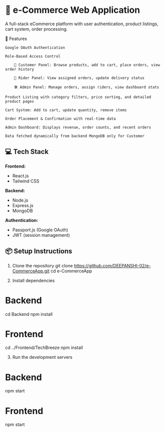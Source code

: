 # 🛒 e-Commerce Web Application

A full-stack eCommerce platform with user authentication, product listings, cart system, order processing.

🚀 Features

    Google OAuth Authentication

    Role-Based Access Control

        👤 Customer Panel: Browse products, add to cart, place orders, view order history

        🛵 Rider Panel: View assigned orders, update delivery status

        🛠️ Admin Panel: Manage orders, assign riders, view dashboard stats

    Product Listing with category filters, price sorting, and detailed product pages

    Cart System: Add to cart, update quantity, remove items

    Order Placement & Confirmation with real-time data

    Admin Dashboard: Displays revenue, order counts, and recent orders

    Data fetched dynamically from backend MongoDB only for Customer

## 💻 Tech Stack

**Frontend:**
- React.js
- Tailwind CSS

**Backend:**
- Node.js
- Express.js
- MongoDB

**Authentication:**
- Passport.js (Google OAuth)
- JWT (session management)


## 📦 Setup Instructions

1. Clone the repository
git clone https://github.com/DEEPANSHI-02/e-CommerceApp.git
cd e-CommerceApp

2. Install dependencies
# Backend
cd Backend
npm install

# Frontend
cd ../Frontend/TechBreeze
npm install

3. Run the development servers
# Backend
npm start

# Frontend
npm start
